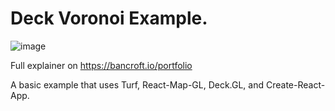 # Deck Voronoi Example.

![image](https://user-images.githubusercontent.com/6225122/46247819-da742180-c3de-11e8-9aff-142d453208f5.png)


Full explainer on https://bancroft.io/portfolio

A basic example that uses Turf, React-Map-GL, Deck.GL, and Create-React-App. 
